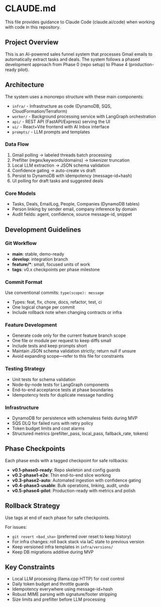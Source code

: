 # CLAUDE.md

This file provides guidance to Claude Code (claude.ai/code) when working with code in this repository.

## Project Overview

This is an AI-powered sales funnel system that processes Gmail emails to automatically extract tasks and deals. The system follows a phased development approach from Phase 0 (repo setup) to Phase 4 (production-ready pilot).

## Architecture

The system uses a monorepo structure with these main components:
- `infra/` - Infrastructure as code (DynamoDB, SQS, CloudFormation/Terraform)
- `worker/` - Background processing service with LangGraph orchestration
- `api/` - REST API (FastAPI/Express) serving the UI
- `ui/` - React+Vite frontend with AI Inbox interface
- `prompts/` - LLM prompts and templates

### Data Flow
1. Gmail polling → labeled threads batch processing
2. Prefilter (regex/keywords/domains) → tokenizer truncation
3. Local LLM extraction → JSON schema validation
4. Confidence gating → auto-create vs draft
5. Persist to DynamoDB with idempotency (message-id+hash)
6. UI polling for draft tasks and suggested deals

### Core Models
- Tasks, Deals, EmailLog, People, Companies (DynamoDB tables)
- Person linking by sender email, company inference by domain
- Audit fields: agent, confidence, source message-id, snippet

## Development Guidelines

### Git Workflow
- **main**: stable, demo-ready
- **develop**: integration branch  
- **feature/\***: small, focused units of work
- **tags**: v0.x checkpoints per phase milestone

### Commit Format
Use conventional commits: `type(scope): message`
- Types: feat, fix, chore, docs, refactor, test, ci
- One logical change per commit
- Include rollback note when changing contracts or infra

### Feature Development
- Generate code only for the current feature branch scope
- One file or module per request to keep diffs small
- Include tests and keep prompts short
- Maintain JSON schema validation strictly; return null if unsure
- Avoid expanding scope—refer to this file for constraints

### Testing Strategy
- Unit tests for schema validation
- Node-by-node tests for LangGraph components
- End-to-end acceptance tests at phase boundaries
- Idempotency tests for duplicate message handling

### Infrastructure
- DynamoDB for persistence with schemaless fields during MVP
- SQS DLQ for failed runs with retry policy
- Token budget limits and cost alarms
- Structured metrics (prefilter_pass, local_pass, fallback_rate, tokens)

## Phase Checkpoints

Each phase ends with a tagged checkpoint for safe rollbacks:
- **v0.1-phase0-ready**: Repo skeleton and config guards
- **v0.2-phase1-e2e**: Thin end-to-end slice working
- **v0.3-phase2-auto**: Automated ingestion with confidence gating
- **v0.4-phase3-usable**: Bulk operations, linking, audit, undo
- **v0.5-phase4-pilot**: Production-ready with metrics and polish

## Rollback Strategy

Use tags at end of each phase for safe checkpoints.

For issues:
- `git revert <bad_sha>` (preferred over reset to keep history)
- For infra changes: roll back stack via IaC state to previous version
- Keep versioned infra templates in `infra/versions/`
- Keep DB migrations additive during MVP

## Key Constraints

- Local LLM processing (llama.cpp HTTP) for cost control
- Daily token budget and throttle guards
- Idempotency everywhere using message-id+hash
- Robust MIME parsing with signature/footer stripping
- Size limits and prefilter before LLM processing